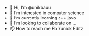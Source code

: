 - 👋 Hi, I’m @unikbauu
- 👀 I’m interested in computer science 
- 🌱 I’m currently learning c++ java
- 💞️ I’m looking to collaborate on ...
- 📫 How to reach me Fb Yunick Editz 

<!---
unikbauu/unikbauu is a ✨ special ✨ repository because its `README.md` (this file) appears on your GitHub profile.
You can click the Preview link to take a look at your changes.
--->
